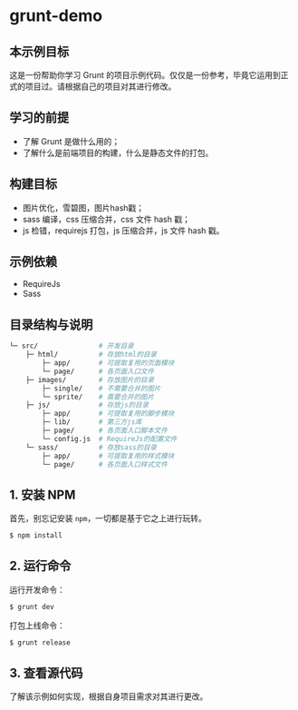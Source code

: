 # grunt-demo

## 本示例目标

这是一份帮助你学习 Grunt 的项目示例代码。仅仅是一份参考，毕竟它运用到正式的项目过。请根据自己的项目对其进行修改。

## 学习的前提

* 了解 Grunt 是做什么用的；
* 了解什么是前端项目的构建，什么是静态文件的打包。

## 构建目标

* 图片优化，雪碧图，图片hash戳；
* sass 编译，css 压缩合并，css 文件 hash 戳；
* js 检错，requirejs 打包，js 压缩合并，js 文件 hash 戳。

## 示例依赖

* RequireJs
* Sass

## 目录结构与说明

``` bash
└─ src/               # 开发目录
    ├─ html/          # 存放html的目录
        ├─ app/       # 可提取复用的页面模块
        └─ page/      # 各页面入口文件
    ├─ images/        # 存放图片的目录
        ├─ single/    # 不需要合并的图片
        └─ sprite/    # 需要合并的图片
    ├─ js/            # 存放js的目录
        ├─ app/       # 可提取复用的脚步模块
        ├─ lib/       # 第三方js库
        ├─ page/      # 各页面入口脚本文件
        └─ config.js  # RequireJs的配置文件
    └─ sass/          # 存放sass的目录
        ├─ app/       # 可提取复用的样式模块
        └─ page/      # 各页面入口样式文件
```

## 1. 安装 NPM

首先，别忘记安装 ``npm``，一切都是基于它之上进行玩转。

``` bash
$ npm install
```

## 2. 运行命令

运行开发命令：

``` bash
$ grunt dev
```

打包上线命令：

``` bash
$ grunt release
```

## 3. 查看源代码

了解该示例如何实现，根据自身项目需求对其进行更改。
